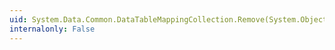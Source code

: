 ```yaml
---
uid: System.Data.Common.DataTableMappingCollection.Remove(System.Object)
internalonly: False
---
```

